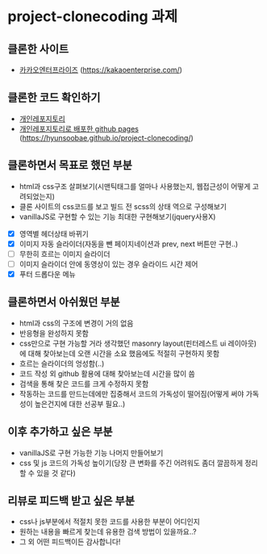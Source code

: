 # project-clonecoding 과제

## 클론한 사이트

- [카카오엔터프라이즈](https://kakaoenterprise.com/) (https://kakaoenterprise.com/)

## 클론한 코드 확인하기

- [개인레포지토리](https://github.com/hyunsooBae/project-clonecoding/tree/develop)
- [개인레포지토리로 배포한 github pages](https://hyunsoobae.github.io/project-clonecoding/) (https://hyunsoobae.github.io/project-clonecoding/)

## 클론하면서 목표로 했던 부분

- html과 css구조 살펴보기(시맨틱태그를 얼마나 사용했는지, 웹접근성이 어떻게 고려되었는지) <br/>
- 클론 사이트의 css코드를 보고 빌드 전 scss의 상태 역으로 구성해보기 <br/>
- vanillaJS로 구현할 수 있는 기능 최대한 구현해보기(jquery사용X) <br/>

- [x] 영역별 헤더상태 바뀌기 <br/>
- [x] 이미지 자동 슬라이더(자동을 뺀 페이지네이션과 prev, next 버튼만 구현..) <br/>
- [ ] 무한히 흐르는 이미지 슬라이더 <br/>
- [ ] 이미지 슬라이더 안에 동영상이 있는 경우 슬라이드 시간 제어 <br/>
- [x] 푸터 드롭다운 메뉴 <br/>

## 클론하면서 아쉬웠던 부분

- html과 css의 구조에 변경이 거의 없음
- 반응형을 완성하지 못함
- css만으로 구현 가능할 거라 생각했던 masonry layout(핀터레스트 ui 레이아웃)에 대해 찾아보는데 오랜 시간을 소요 했음에도 적절히 구현하지 못함
- 흐르는 슬라이더의 엉성함(..)
- 코드 작성 외 github 활용에 대해 찾아보는데 시간을 많이 씀
- 검색을 통해 찾은 코드를 크게 수정하지 못함
- 작동하는 코드를 만드는데에만 집중해서 코드의 가독성이 떨어짐(어떻게 써야 가독성이 높은건지에 대한 선공부 필요..)

## 이후 추가하고 싶은 부분

- vanillaJS로 구현 가능한 기능 나머지 만들어보기
- css 및 js 코드의 가독성 높이기(당장 큰 변화를 주긴 어려워도 좀더 깔끔하게 정리할 수 있을 것 같다)

## 리뷰로 피드백 받고 싶은 부분

- css나 js부분에서 적절치 못한 코드를 사용한 부분이 어디인지
- 원하는 내용을 빠르게 찾는데 유용한 검색 방법이 있을까요..?
- 그 외 어떤 피드백이든 감사합니다!
